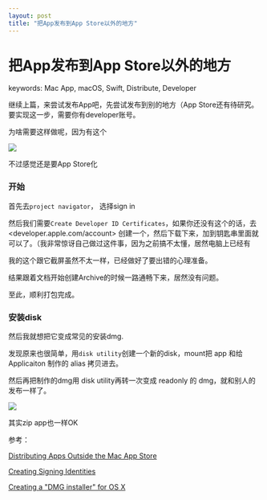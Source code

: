```yaml
---
layout: post
title: "把App发布到App Store以外的地方"
---
```


# 把App发布到App Store以外的地方


keywords: Mac App, macOS, Swift, Distribute, Developer


继续上篇，来尝试发布App吧，先尝试发布到别的地方（App Store还有待研究。要实现这一步，需要你有developer账号。

为啥需要这样做呢，因为有这个

![]({{site.baseurl}}/images/menubar/08.png)


不过感觉还是要App Store化


### 开始

首先去`project navigator`， 选择sign in


然后我们需要`Create Developer ID Certificates`，如果你还没有这个的话，去<developer.apple.com/account> 创建一个，然后下载下来，加到钥匙串里面就可以了。（我非常惊讶自己做过这件事，因为之前搞不太懂，居然电脑上已经有


我的这个跟它截屏虽然不太一样，已经做好了要出错的心理准备。


结果跟着文档开始创建Archive的时候一路通畅下来，居然没有问题。

至此，顺利打包完成。


### 安装disk

然后我就想把它变成常见的安装dmg.


发现原来也很简单，用`disk utility`创建一个新的disk，mount把 app 和给 Applicaiton 制作的 alias 拷贝进去。

然后再把制作的dmg用 disk utility再转一次变成 readonly 的 dmg，就和别人的发布一样了。


![]({{site.baseurl}}/images/menubar/07.png)


其实zip app也一样OK


参考：


[Distributing Apps Outside the Mac App Store](https://developer.apple.com/library/content/documentation/IDEs/Conceptual/AppDistributionGuide/DistributingApplicationsOutside/DistributingApplicationsOutside.html)

[Creating Signing Identities](https://developer.apple.com/library/content/documentation/IDEs/Conceptual/AppDistributionGuide/MaintainingCertificates/MaintainingCertificates.html#//apple_ref/doc/uid/TP40012582-CH31-SW6)


[Creating a "DMG installer" for OS X](https://gist.github.com/jadeatucker/5382343)

